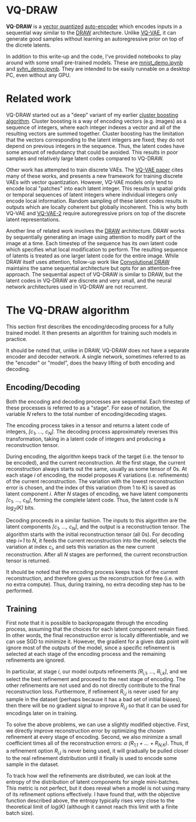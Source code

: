 # VQ-DRAW

**VQ-DRAW** is a [vector quantized](https://en.wikipedia.org/wiki/Vector_quantization) [auto-encoder](https://en.wikipedia.org/wiki/Autoencoder) which encodes inputs in a sequential way similar to the [DRAW](https://arxiv.org/abs/1502.04623) architecture. Unlike [VQ-VAE](https://arxiv.org/abs/1711.00937), it can generate good samples without learning an autoregressive prior on top of the dicrete latents.

In addition to this write-up and the code, I've provided notebooks to play around with some small pre-trained models. These are [mnist_demo.ipynb](mnist_demo.ipynb) and [svhn_demo.ipynb](svhn_demo.ipynb). They are intended to be easily runnable on a desktop PC, even without any GPU.

# Related work

VQ-DRAW started out as a "deep" variant of my earlier [cluster boosting algorithm](https://github.com/unixpickle/seqtree#more-on-clusterboosting). Cluster boosting is a way of encoding vectors (e.g. images) as a sequence of integers, where each integer indexes a vector and all of the resulting vectors are summed together. Cluster boosting has the limitation that the vectors corresponding to the latent integers are fixed; they do not depend on previous integers in the sequence. Thus, the latent codes have some amount of redundancy that could be avoided. This results in poor samples and relatively large latent codes compared to VQ-DRAW.

Other work has attempted to train discrete VAEs. The [VQ-VAE paper](https://arxiv.org/abs/1711.00937) cites many of these works, and presents a new framework for training discrete VAEs with vector quantization. However, VQ-VAE models only tend to encode local "patches" into each latent integer. This results in spatial grids or temporal sequences of latent integers where individual integers only encode local information. Random sampling of these latent codes results in outputs which are locally coherent but globally incoherent. This is why both VQ-VAE and [VQ-VAE-2](https://arxiv.org/abs/1906.00446) require autoregressive priors on top of the discrete latent representations.

Another line of related work involves the [DRAW](https://arxiv.org/abs/1502.04623) architecture. DRAW works by sequentially generating an image using attention to modify part of the image at a time. Each timestep of the sequence has its own latent code which specifies what local modification to perform. The resulting sequence of latents is treated as one larger latent code for the entire image. While DRAW itself uses attention, follow-up work like [Convolutional DRAW](https://arxiv.org/abs/1604.08772) maintains the same sequential architecture but opts for an attention-free approach. The sequential aspect of VQ-DRAW is similar to DRAW, but the latent codes in VQ-DRAW are discrete and very small, and the neural network architectures used in VQ-DRAW are not recurrent.

# The VQ-DRAW algorithm

This section first describes the encoding/decoding process for a fully trained model. It then presents an algorithm for training such models in practice.

It should be noted that, unlike in DRAW, VQ-DRAW does not have a separate encoder and decoder network. A single network, sometimes referred to as the "encoder" or "model", does the heavy lifting of both encoding and decoding.

## Encoding/Decoding

Both the encoding and decoding processes are sequential. Each timestep of these processes is referred to as a "stage". For ease of notation, the variable *N* refers to the total number of encoding/decoding stages.

The encoding process takes in a tensor and returns a latent code of integers, *[c<sub>1</sub>, ..., c<sub>N</sub>]*. The decoding process approximately reverses this transformation, taking in a latent code of integers and producing a reconstruction tensor.

During encoding, the algorithm keeps track of the target (i.e. the tensor to be encoded), and the current reconstruction. At the first stage, the current reconstruction always starts out the same, usually as some tensor of 0s. At each stage *i* of encoding, the model proposes *K* variations (i.e. refinements) of the current reconstruction. The variation with the lowest reconstruction error is chosen, and the index of this variation (from 1 to K) is saved as latent component *i*. After *N* stages of encoding, we have latent components *[c<sub>1</sub>, ..., c<sub>N</sub>]*, forming the complete latent code. Thus, the latent code is *N log<sub>2</sub>(K)* bits.

Decoding proceeds in a similar fashion. The inputs to this algorithm are the latent components *[c<sub>1</sub>, ..., c<sub>N</sub>]*, and the output is a reconstruction tensor. The algorithm starts with the initial reconstruction tensor (all 0s). For decoding step *i=1* to *N*, it feeds the current reconstruction into the model, selects the variation at index *c<sub>i</sub>*, and sets this variation as the new current reconstruction. After all *N* stages are performed, the current reconstruction tensor is returned.

It should be noted that the encoding process keeps track of the current reconstruction, and therefore gives us the reconstruction for free (i.e. with no extra compute). Thus, during training, no extra decoding step has to be performed.

## Training

First note that it is possible to backpropagate through the encoding process, assuming that the choices for each latent component remain fixed. In other words, the final reconstruction error is locally differentiable, and we can use SGD to minimize it. However, the gradient for a given data point will ignore most of the outputs of the model, since a specific refinement is selected at each stage of the encoding process and the remaining refinements are ignored.

In particular, at stage *i*, our model outputs refinements *[R<sub>i,1</sub>, ..., R<sub>i,k</sub>]*, and we select the best refinement and proceed to the next stage of encoding. The other refinements are not used and do not directly contribute to the final reconstruction loss. Furthermore, if refinement *R<sub>i,j</sub>* is never used for any sample in the dataset (perhaps because it has a bad set of initial biases), then there will be no gradient signal to improve *R<sub>i,j</sub>* so that it can be used for encodings later on in training.

To solve the above problems, we can use a slightly modified objective. First, we directly improve reconstruction error by optimizing the chosen refinement at every stage of encoding. Second, we also minimize a small coefficient times all of the reconstruction errors: *α (R<sub>1,1</sub> + ... + R<sub>N,K</sub>)*. Thus, if a refinement option *R<sub>i,j</sub>* is never being used, it will gradually be pulled closer to the real refinement distribution until it finally is used to encode some sample in the dataset.

To track how well the refinements are distributed, we can look at the entropy of the distribution of latent components for single mini-batches. This metric is not perfect, but it does reveal when a model is not using many of its refinement options effectively. I have found that, with the objective function described above, the entropy typically rises very close to the theoretical limit of *log(K)* (although it cannot reach this limit with a finite batch size).
